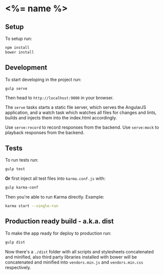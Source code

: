 <%= name %>
============

## Setup

To setup run:

```bash
npm install
bower install
```

## Development

To start developing in the project run:

```bash
gulp serve
```

Then head to `http://localhost:9000` in your browser.

The `serve` tasks starts a static file server, which serves the AngularJS application, and a watch task which watches all files for changes and lints, builds and injects them into the index.html accordingly.

Use `serve:record` to record responses from the backend. Use `serve:mock` to playback responses from the backend.

## Tests

To run tests run:

```bash
gulp test
```

**Or** first inject all test files into `karma.conf.js` with:

```bash
gulp karma-conf
```

Then you're able to run Karma directly. Example:

```bash
karma start --single-run
```

## Production ready build - a.k.a. dist

To make the app ready for deploy to production run:

```bash
gulp dist
```

Now there's a `./dist` folder with all scripts and stylesheets concatenated and minified, also third party libraries installed with bower will be concatenated and minified into `vendors.min.js` and `vendors.min.css` respectively.
